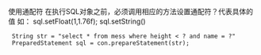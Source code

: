 使用通配符
在执行SQL对象之前，必须调用相应的方法设置通配符？代表具体的值
如： sql.setFloat(1,1.76f);
     sql.setString()
     
     
     
     
     
     
     
     String str = "select * from mess where height < ? and name = ?"
     PreparedStatement sql = con.prepareStatement(str);
     
     
